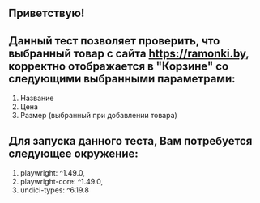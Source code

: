 Приветствую! 
-
Данный тест позволяет проверить, что выбранный товар с сайта https://ramonki.by, корректно отображается в "Корзине" со следующими выбранными параметрами:  
-
1. Название
2. Цена
3. Размер (выбранный при добавлении товара)

Для запуска данного теста, Вам потребуется следующее окружение:
- 
1. playwright: ^1.49.0,
2. playwright-core: ^1.49.0,
3. undici-types: ^6.19.8
